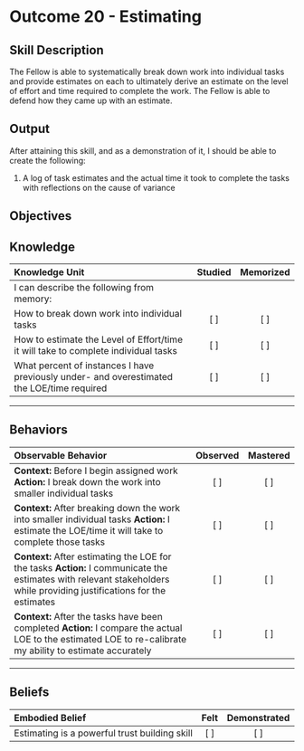 # Outcome 20 - Estimating

**Skill Description**
----------
The Fellow is able to systematically break down work into individual tasks and provide estimates on each to ultimately derive an estimate on the level of effort and time required to complete the work. The Fellow is able to defend how they came up with an estimate.

**Output**
----------
After attaining this skill, and as a demonstration of it, I should be able to create the following:

1. A log of task estimates and the actual time it took to complete the tasks with reflections on the cause of variance



**Objectives**
----------
## **Knowledge**


| Knowledge Unit   |      Studied      | Memorized |
|:-------------|:------------------:|:--------:|
| I can describe the following from memory: | | |
| How to break down work into individual tasks | [ ] | [ ]  |
| How to estimate the Level of Effort/time it will take to complete individual tasks | [ ] | [ ]  |
| What percent of instances I have previously under- and overestimated the LOE/time required | [ ] | [ ]  |

----------


## **Behaviors**

| Observable Behavior   |      Observed      | Mastered |
|:-------------|:------------------:|:--------:|
| **Context:** Before I begin assigned work **Action:** I break down the work into smaller individual tasks | [ ] | [ ] |
| **Context:** After breaking down the work into smaller individual tasks **Action:** I estimate the LOE/time it will take to complete those tasks | [ ] | [ ] |
| **Context:** After estimating the LOE for the tasks **Action:** I communicate the estimates with relevant stakeholders while providing justifications for the estimates | [ ] | [ ] |
| **Context:** After the tasks have been completed **Action:** I compare the actual LOE to the estimated LOE to re-calibrate my ability to estimate accurately | [ ] | [ ] |


----------


## **Beliefs**


| Embodied Belief   |      Felt      | Demonstrated |
|:-------------|:------------------:|:--------:|
| Estimating is a powerful trust building skill | [ ] | [ ] |


